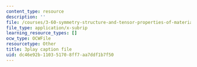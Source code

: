 ```yaml
---
content_type: resource
description: ''
file: /courses/3-60-symmetry-structure-and-tensor-properties-of-materials-fall-2005/dc46e92b110351708ff7aa7ddf1b7f50_2SYV_b3OelQ.vtt
file_type: application/x-subrip
learning_resource_types: []
ocw_type: OCWFile
resourcetype: Other
title: 3play caption file
uid: dc46e92b-1103-5170-8ff7-aa7ddf1b7f50
---
```

